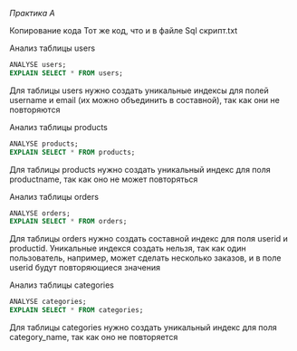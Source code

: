 *Практика А*

Копирование кода
Тот же код, что и в файле Sql скрипт.txt

Анализ таблицы users
```sql
ANALYSE users;
EXPLAIN SELECT * FROM users;
```
Для таблицы users нужно создать уникальные индексы для полей username и email (их можно объединить в составной), так как они не повторяются


Анализ таблицы products
```sql
ANALYSE products;
EXPLAIN SELECT * FROM products;
```
Для таблицы products нужно создать уникальный индекс для поля productname, так как оно не может повторяться


Анализ таблицы orders
```sql
ANALYSE orders;
EXPLAIN SELECT * FROM orders;
```
Для таблицы orders нужно создать составной индекс для поля userid и productid. Уникальные индекся создать нельзя, 
так как один пользователь, например, может сделать несколько заказов, и в поле userid будут повторяющиеся значения


Анализ таблицы categories
```sql
ANALYSE categories;
EXPLAIN SELECT * FROM categories;
```
Для таблицы categories нужно создать уникальный индекс для поля category_name, так как оно не повторяется